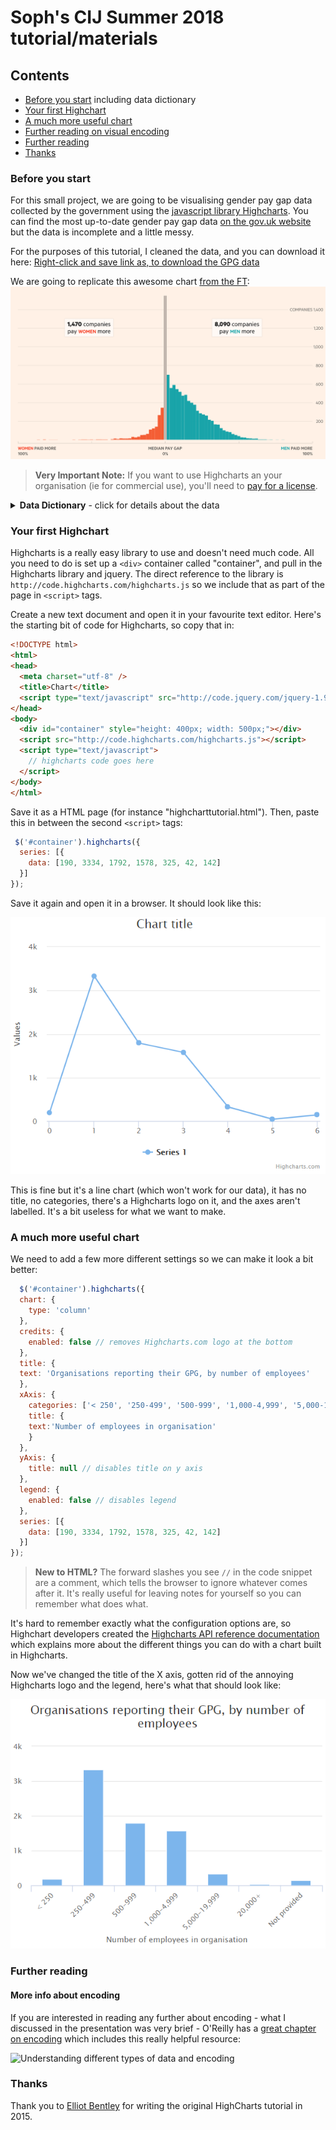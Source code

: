 # Soph's CIJ Summer 2018 tutorial/materials

## Contents
* [Before you start](#before-you-start) including data dictionary
* [Your first Highchart](#your-first-highchart)
* [A much more useful chart](#a-much-more-useful-chart)
* [Further reading on visual encoding](#more-info-about-encoding)
* [Further reading](#further-reading)
* [Thanks](#thanks)

### Before you start
For this small project, we are going to be visualising gender pay gap data collected by the government using the [javascript library Highcharts](https://www.highcharts.com/ "Highcharts"). You can find the most up-to-date gender pay gap data [on the gov.uk website](https://gender-pay-gap.service.gov.uk/ "Gender Pay Gap Statistics") but the data is incomplete and a little messy.

For the purposes of this tutorial, I cleaned the data, and you can download it here: [Right-click and save link as, to download the GPG data](https://raw.githubusercontent.com/sophiewarnes/sophiewarnes.github.io/master/Training/Files/clean-gpg-data.csv "UK Gender Pay Gap Data")

We are going to replicate this awesome chart [from the FT](https://ig.ft.com/gender-pay-gap-UK/ "FT Gender Pay Gap"):
![FT Chart](https://raw.githubusercontent.com/sophiewarnes/sophiewarnes.github.io/master/Training/Files/FTChart.png "FT Gender Pay Gap Chart")

> **Very Important Note:** If you want to use Highcharts an your organisation (ie for commercial use), you'll need to [pay for a license](http://www.highcharts.com/products/highcharts "Pay for a HighCharts license").

<details> 
 <Summary><strong>Data Dictionary</strong> - click for details about the data</Summary>

The file `clean-gpg-data.csv` contains one row for every company which submitted data to the government regarding their gender pay gap. For the hourly comparison columns, a minus value means women have higher pay, and a positive value means men have higher pay. The column headings are:
<ul>
<li> <strong>CompanyName:</strong> The name of the company.</li>
<li> <strong>Address:</strong> Full address where possible, including postcodes.</li>
<li> <strong>CompanyNumber:</strong> The company number as registered at [Companies House](https://www.>gov.uk/government/organisations/companies-house "Companies House").</li>
<li> <strong>SicCodes:</strong> The Standard Industrial Classification code (for more information, all SIC codes are [listed on Companies House here](https://resources.companieshouse.gov.uk/sic/ "(SIC) Code List").</li>
<li> <strong>DiffMeanHourlyPercent:</strong> Mean pay gap between men and women.</li>
<li> <strong>DiffMedianHourlyPercent:</strong> Median pay gap between men and women.</li>
<li> <strong>DiffMeanBonusPercent:</strong> Mean bonus pay gap between men and women.</li>
<li> <strong>DiffMedianBonusPercent:</strong> Median bonus pay gap between men and women.</li>
<li> <strong>MaleBonusPercent:</strong> The proportion of men in the organisation receiving a bonus payment.</li>
<li> <strong>FemaleBonusPercent:</strong> The proportion of women in the organisation receiving a bonus payment.</li>
<li> <strong>MaleLowerQuartile:</strong> The proportion of men with salaries in the lower quartile (paid below the 25th percentile point).</li>
<li> <strong>FemaleLowerQuartile:</strong> The proportion of women with salaries in the lower quartile (paid below the 25th percentile point).</li>
<li> <strong>MaleLowerMiddleQuartile:</strong> The proportion of men with salaries in the lower middle quartile (paid above the 25th percentile point and at or below the median).</li>
<li> <strong>FemaleLowerMiddleQuartile:</strong> The proportion of women with salaries in the lower middle quartile (paid above the 25th percentile point and at or below the median).</li>
<li> <strong>MaleUpperMiddleQuartile:</strong> The proportion of men with salaries in the upper middle quartile (paid above the median and at or below the 75th percentile point).</li>
<li> <strong>FemaleUpperMiddleQuartile:</strong> The proportion of women with salaries in the upper middle quartile (paid above the median and at or below the 75th percentile point).</li>
<li> <strong>MaleTopQuartile:</strong> The proportion of men with salaries in the top quartile of the whole organisation (paid above the 75th percentile point).</li>
<li> <strong>FemaleTopQuartile:</strong> The proportion of women with salaries in the top quartile of the whole organisation (paid above the 75th percentile point).</li>
<li> <strong>EmployerSize:</strong> The number of employees the company has. These are in buckets, such as 250 to 499 and 500 to 999.</li>
<li> <strong>SubmittedAfterDeadline:</strong> A Boolean (TRUE or FALSE) value indicating whether it was submitted after the deadline or before.</li>
</ul>
</details>

### Your first Highchart

Highcharts is a really easy library to use and doesn't need much code. All you need to do is set up a `<div>` container called "container", and pull in the Highcharts library and jquery. The direct reference to the library is `http://code.highcharts.com/highcharts.js` so we include that as part of the page in `<script>` tags.

Create a new text document and open it in your favourite text editor. Here's the starting bit of code for Highcharts, so copy that in:
```html
<!DOCTYPE html>
<html>
<head>
  <meta charset="utf-8" />
  <title>Chart</title>
  <script type="text/javascript" src="http://code.jquery.com/jquery-1.9.1.js"></script>
</head>
<body>
  <div id="container" style="height: 400px; width: 500px;"></div>
  <script src="http://code.highcharts.com/highcharts.js"></script>
  <script type="text/javascript">
    // highcharts code goes here
  </script>
</body>
</html>
```

Save it as a HTML page (for instance "highcharttutorial.html"). Then, paste this in between the second `<script>` tags:
```javascript
 $('#container').highcharts({
  series: [{
    data: [190, 3334, 1792, 1578, 325, 42, 142]
  }]
});
```
 
Save it again and open it in a browser. It should look like this:

![Basic Highchart chart 1](https://raw.githubusercontent.com/sophiewarnes/sophiewarnes.github.io/master/Training/Files/first-chart.PNG "Basic Highcharts chart")

This is fine but it's a line chart (which won't work for our data), it has no title,  no categories, there's a Highcharts logo on it, and the axes aren't labelled. It's a bit useless for what we want to make.

### A much more useful chart

We need to add a few more different settings so we can make it look a bit better:

```javascript
  $('#container').highcharts({
  chart: {
    type: 'column'
  },
  credits: {
    enabled: false // removes Highcharts.com logo at the bottom
  },
  title: {
  text: 'Organisations reporting their GPG, by number of employees'
  },
  xAxis: {
    categories: ['< 250', '250-499', '500-999', '1,000-4,999', '5,000-19,999', '20,000+', 'Not provided'],
    title: {
    text:'Number of employees in organisation'
    }
  },
  yAxis: {
    title: null // disables title on y axis
  },
  legend: {
    enabled: false // disables legend
  },
  series: [{
    data: [190, 3334, 1792, 1578, 325, 42, 142]
  }]
});
```

> <strong>New to HTML?</strong> The forward slashes you see `//` in the code snippet are a comment, which tells the browser to ignore whatever comes after it. It's really useful for leaving notes for yourself so you can remember what does what.

It's hard to remember exactly what the configuration options are, so Highchart developers created the [Highcharts API reference documentation](http://api.highcharts.com/highcharts) which explains more about the different things you can do with a chart built in Highcharts.

Now we've changed the title of the X axis, gotten rid of the annoying Highcharts logo and the legend, here's what that should look like:

![Highcharts column chart with X axis title](https://raw.githubusercontent.com/sophiewarnes/sophiewarnes.github.io/master/Training/Files/second-chart.PNG "Highcharts column chart with X axis title")

### Further reading

#### More info about encoding

If you are interested in reading any further about encoding - what I discussed in the presentation was very brief - O'Reilly has a [great chapter on encoding](https://www.oreilly.com/library/view/designing-data-visualizations/9781449314774/ch04.html "Designing Data Visualizations: Choose Appropriate Visual Encodings") which includes this really helpful resource:

![Understanding different types of data and encoding](https://www.oreilly.com/library/view/designing-data-visualizations/9781449314774/httpatomoreillycomsourceoreillyimages898026.png "Understanding different types of data and encoding")


### Thanks
Thank you to [Elliot Bentley](https://twitter.com/elliot_bentley "@Elliot_Bentley on Twitter") for writing the original HighCharts tutorial in 2015.

